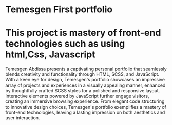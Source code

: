 
# Temesgen First portfolio
# This project is mastery of front-end technologies such as using html,Css, Javascript
Temesgen Abdissa presents a captivating personal portfolio that seamlessly blends creativity and functionality through HTML, SCSS, and JavaScript.
With a keen eye for design, Temesgen's portfolio showcases an impressive array of projects and experiences in a visually appealing manner,
enhanced by thoughtfully crafted SCSS styles for a polished and responsive layout.
Interactive elements powered by JavaScript further engage visitors, creating an immersive browsing experience. From elegant code structuring to innovative design choices,
Temesgen's portfolio exemplifies a mastery of front-end technologies, leaving a lasting impression on both aesthetics and user interaction.
